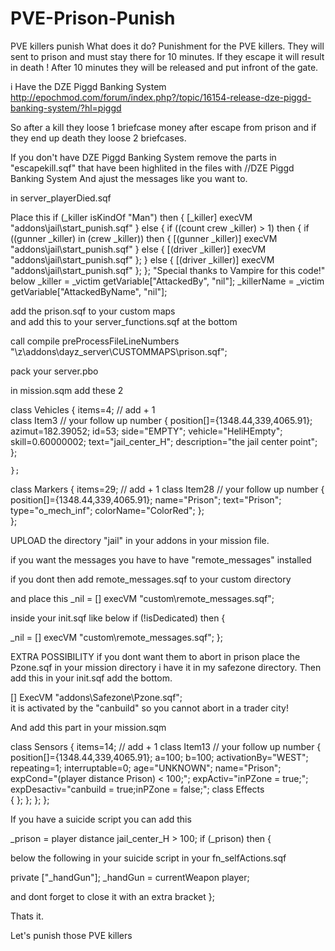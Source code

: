 # PVE-Prison-Punish
PVE killers punish
What does it do?
Punishment for the PVE killers. 
They will sent to prison and must stay there for 10 minutes.
If they escape it will result in death !
After 10 minutes they will be released and put infront of the gate.


i Have the DZE Piggd Banking System http://epochmod.com/forum/index.php?/topic/16154-release-dze-piggd-banking-system/?hl=piggd

So after a kill they loose 1 briefcase money
after escape from prison and if they end up death they loose 2 briefcases.


If you don't have DZE Piggd Banking System remove the parts in "escapekill.sqf" that have been highlited in the files with //DZE Piggd Banking System 
And ajust the messages like you want to.


in server_playerDied.sqf

Place this 
if (_killer isKindOf "Man") then {
   [_killer] execVM "addons\jail\start_punish.sqf"
} else {
   if ((count crew _killer) > 1) then {
     if ((gunner _killer) in (crew _killer)) then {
       [(gunner _killer)] execVM "addons\jail\start_punish.sqf"
     } else {
       [(driver _killer)] execVM "addons\jail\start_punish.sqf"
     };
   } else {
     [(driver _killer)] execVM "addons\jail\start_punish.sqf"
   };
};
"Special thanks to Vampire for this code!"
below
_killer = _victim getVariable["AttackedBy", "nil"];
_killerName = _victim getVariable["AttackedByName", "nil"];


add the prison.sqf to your custom maps	
and add this to your server_functions.sqf at the bottom

call compile preProcessFileLineNumbers "\z\addons\dayz_server\CUSTOMMAPS\prison.sqf";

pack your server.pbo

in mission.sqm
add these 2

class Vehicles
	{
		items=4; // add + 1  
		class Item3 // your follow up number
		{
			position[]={1348.44,339,4065.91};
			azimut=182.39052;
			id=53;
			side="EMPTY";
			vehicle="HeliHEmpty";
			skill=0.60000002;
			text="jail_center_H";
			description="the jail center point";
		};
		
	};

class Markers
	{
		items=29; // add + 1
		class Item28 // your follow up number
    		{
			position[]={1348.44,339,4065.91};
			name="Prison";
			text="Prison";
			type="o_mech_inf";
			colorName="ColorRed";
		};	
   };


	
UPLOAD the directory "jail" in your addons in your mission file.


if you want the messages you have to have "remote_messages" installed

if you dont then add remote_messages.sqf to your custom directory

and place this 
_nil = [] execVM "custom\remote_messages.sqf";

inside your init.sqf like below
if (!isDedicated) then {

_nil = [] execVM "custom\remote_messages.sqf";
};


EXTRA POSSIBILITY 
if you dont want them to abort in prison place the Pzone.sqf in your mission directory i have it in my safezone directory.
Then add this in your init.sqf add the bottom.

[] ExecVM "addons\Safezone\Pzone.sqf";	
it is activated by the "canbuild" so you cannot abort in a trader city!

And add this part in your mission.sqm

class Sensors
   {
        items=14; // add + 1
		class Item13 // your follow up number
		   {
            position[]={1348.44,339,4065.91};
            a=100;
            b=100;
            activationBy="WEST";
            repeating=1;
            interruptable=0;
            age="UNKNOWN";
            name="Prison";
			expCond="(player distance Prison) < 100;";
            expActiv="inPZone = true;";
			expDesactiv="canbuild = true;inPZone = false;";
		    class Effects	
			{
			};
		};
	};
};

If you have a suicide script you can add this 

_prison = player distance jail_center_H > 100;
if (_prison) then {

below the following in your suicide script in your fn_selfActions.sqf

private ["_handGun"];
_handGun = currentWeapon player;


and dont forget to close it with an extra bracket };

Thats it.

Let's punish those PVE killers
